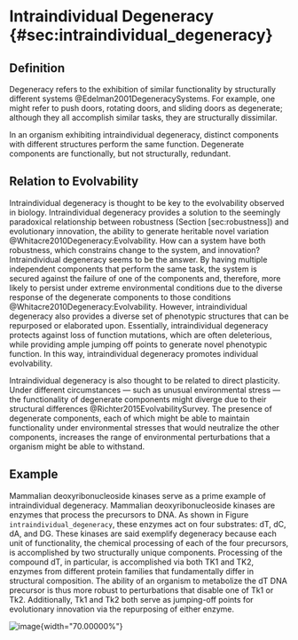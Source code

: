 Intraindividual Degeneracy {#sec:intraindividual_degeneracy}
==========================

Definition
----------

Degeneracy refers to the exhibition of similar functionality by structurally different systems @Edelman2001DegeneracySystems.
For example, one might refer to push doors, rotating doors, and sliding doors as degenerate; although they all accomplish similar tasks, they are structurally dissimilar.

In an organism exhibiting intraindividual degeneracy, distinct components with different structures perform the same function.
Degenerate components are functionally, but not structurally, redundant.

Relation to Evolvability
------------------------

Intraindividual degeneracy is thought to be key to the evolvability observed in biology.
Intraindividual degeneracy provides a solution to the seemingly paradoxical relationship between robustness (Section \[sec:robustness\]) and evolutionary innovation, the ability to generate heritable novel variation @Whitacre2010Degeneracy:Evolvability.
How can a system have both robustness, which constrains change to the system, and innovation? Intraindividual degeneracy seems to be the answer.
By having multiple independent components that perform the same task, the system is secured against the failure of one of the components and, therefore, more likely to persist under extreme environmental conditions due to the diverse response of the degenerate components to those conditions @Whitacre2010Degeneracy:Evolvability.
However, intraindividual degeneracy also provides a diverse set of phenotypic structures that can be repurposed or elaborated upon.
Essentially, intraindividual degeneracy protects against loss of function mutations, which are often deleterious, while providing ample jumping off points to generate novel phenotypic function.
In this way, intraindividual degeneracy promotes individual evolvability.

Intraindividual degeneracy is also thought to be related to direct plasticity.
Under different circumstances — such as unusual environmental stress — the functionality of degenerate components might diverge due to their structural differences @Richter2015EvolvabilitySurvey.
The presence of degenerate components, each of which might be able to maintain functionality under environmental stresses that would neutralize the other components, increases the range of environmental perturbations that a organism might be able to withstand.

Example
-------

Mammalian deoxyribonucleoside kinases serve as a prime example of intraindividual degeneracy.
Mammalian deoxyribonucleoside kinases are enzymes that process the precursors to DNA.
As shown in Figure `intraindividual_degeneracy`, these enzymes act on four substrates: dT, dC, dA, and DG.
These kinases are said exemplify degeneracy because each unit of functionality, the chemical processing of each of the four precursors, is accomplished by two structurally unique components.
Processing of the compound dT, in particular, is accomplished via both TK1 and TK2, enzymes from different protein families that fundamentally differ in structural composition.
The ability of an organism to metabolize the dT DNA precursor is thus more robust to perturbations that disable one of Tk1 or Tk2.
Additionally, Tk1 and Tk2 both serve as jumping-off points for evolutionary innovation via the repurposing of either enzyme.

![image](img/intraindividual_degeneracy){width="70.00000%"}
